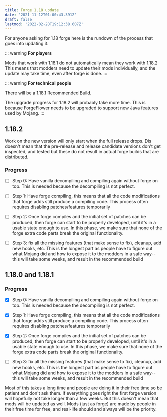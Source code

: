 ```yaml
---
title: Forge 1.18 update
date: '2021-11-12T01:00:43.391Z'
draft: false
lastmod: '2022-02-28T19:12:38.607Z'
---
```


For anyone asking for 1.18 forge here is the rundown of the process that goes into updating it.

::: warning
**For players**

Mods that work with 1.18.1 do not automatically mean they work with 1.18.2
This means that modders need to update their mods individually, and the update may take time, even after forge is done.
:::

::: warning
**For technical people**

There will be a 1.18.1 Recommended Build.

The upgrade progress for 1.18.2 will probably take more time.
This is because ForgeFlower needs to be upgraded to support new Java features used by Mojang.
:::

## 1.18.2

Work on the new version will only start when the full release drops.
Dis doesn't mean that the pre-release and release candidate versions don't get inspected, and tested but these do not result in actual forge builds that are distributed.

### Progress

 - [ ] Step 0: Have vanilla decompiling and compiling again without forge on top. This is needed because the decompiling is not perfect.
 - [ ] Step 1: Have forge compiling, this means that all the code modifications that forge adds still produce a compiling code. This process often requires disabling patches/features temporarily
 - [ ] Step 2: Once forge compiles and the initial set of patches can be produced, then forge can start to be properly developed, until it's in a usable state enough to use. In this phase, we make sure that none of the forge extra code parts break the original functionality.
 - [ ] Step 3: fix all the missing features (that make sense to fix), cleanup, add new hooks, etc. This is the longest part as people have to figure out what Mojang did and how to expose it to the modders in a safe way-- this will take some weeks, and result in the recommended build



## 1.18.0 and 1.18.1

### Progress

 - [x] Step 0: Have vanilla decompiling and compiling again without forge on top. This is needed because the decompiling is not perfect.
 - [x] Step 1: Have forge compiling, this means that all the code modifications that forge adds still produce a compiling code. This process often requires disabling patches/features temporarily
 - [x] Step 2: Once forge compiles and the initial set of patches can be produced, then forge can start to be properly developed, until it's in a usable state enough to use. In this phase, we make sure that none of the forge extra code parts break the original functionality.
 - [ ] Step 3: fix all the missing features (that make sense to fix), cleanup, add new hooks, etc. This is the longest part as people have to figure out what Mojang did and how to expose it to the modders in a safe way-- this will take some weeks, and result in the recommended build


Most of this takes a long time and people are doing it in their free time so be patient and don't ask them.
If everything goes right the first forge version will hopefully not take longer than a few weeks. But this doesn't mean that mods will be updated as well. Mods (just as forge) are made by people in their free time for free, and real-life should and always will be the priority.

